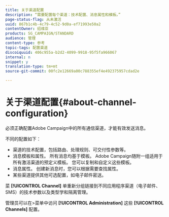 ```yaml
---
title: 关于渠道配置
description: “需要配置每个渠道：技术配置、消息属性和模板。”
page-status-flag: 从未激活
uuid: 867b1c4b-4c79-4c52-9d0a-ef71993e50a2
contentOwner: 绍维亚
products: SG_CAMPAIGN/STANDARD
audience: 管理
content-type: 参考
topic-tags: 配置渠道
discoiquuid: 406c955a-b2d2-4099-9918-95f5fa966067
internal: n
snippet: y
translation-type: tm+mt
source-git-commit: 00fc2e12669a00c788355ef4e492375957cdad2e

---
```



# 关于渠道配置{#about-channel-configuration}

必须正确配置Adobe Campaign中的所有通信渠道，才能有效发送消息。

不同的配置如下：

* 渠道的技术配置，包括路由、处理规则、可交付性参数等。
* 消息模板和属性。 所有消息均基于模板。 Adobe Campaign随附一组适用于所有激活渠道的预定义模板。 您可以复制和自定义这些模板。
* 消息属性。 创建新消息时，您可以根据需要查找属性。
* 某些渠道提供其他可选配置，如电子邮件密送。

菜 **[!UICONTROL Channel]** 单重新分组链接到不同应用程序渠道（电子邮件、SMS）的技术参数以及类型学和隔离管理。

管理员可以在&gt;菜单中访问 **[!UICONTROL Administration]** 这些 **[!UICONTROL Channels]** 配置。
